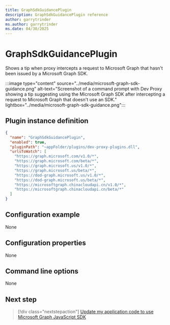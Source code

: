 ```yaml
---
title: GraphSdkGuidancePlugin
description: GraphSdkGuidancePlugin reference
author: garrytrinder
ms.author: garrytrinder
ms.date: 04/30/2025
---
```


# GraphSdkGuidancePlugin

Shows a tip when proxy intercepts a request to Microsoft Graph that hasn't been issued by a Microsoft Graph SDK.

:::image type="content" source="../media/microsoft-graph-sdk-guidance.png" alt-text="Screenshot of a command prompt with Dev Proxy showing a tip suggesting using the Microsoft Graph SDK after intercepting a request to Microsoft Graph that doesn't use an SDK." lightbox="../media/microsoft-graph-sdk-guidance.png":::

## Plugin instance definition

```json
{
  "name": "GraphSdkGuidancePlugin",
  "enabled": true,
  "pluginPath": "~appFolder/plugins/dev-proxy-plugins.dll",
  "urlsToWatch": [
    "https://graph.microsoft.com/v1.0/*",
    "https://graph.microsoft.com/beta/*",
    "https://graph.microsoft.us/v1.0/*",
    "https://graph.microsoft.us/beta/*",
    "https://dod-graph.microsoft.us/v1.0/*",
    "https://dod-graph.microsoft.us/beta/*",
    "https://microsoftgraph.chinacloudapi.cn/v1.0/*",
    "https://microsoftgraph.chinacloudapi.cn/beta/*"
  ]
}
```

## Configuration example

None

## Configuration properties

None

## Command line options

None

## Next step

> [!div class="nextstepaction"]
> [Update my application code to use Microsoft Graph JavaScript SDK](../how-to/update-my-application-code-to-use-microsoft-graph-javascript-sdk.md)
